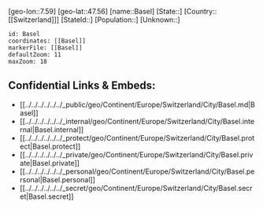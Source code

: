 ﻿---
location: [47.56,7.59]
mapzoom: [7,12] 
mapmarker: city 
type: City
tags:
- geo/City


SpocWebEntityId: 29038
isDeleted: false
confidential: public

---
[geo-lon::7.59]
[geo-lat::47.56]
[name::Basel]
[State::]
[Country::[[Switzerland]]]
[StateId::]
[Population::]
[Unknown::]


```leaflet
id: Basel
coordinates: [[Basel]]
markerFile: [[Basel]]
defaultZoom: 11 
maxZoom: 18
```


## Confidential Links & Embeds: 
- [[../../../../../../_public/geo/Continent/Europe/Switzerland/City/Basel.md|Basel]] 
- [[../../../../../../_internal/geo/Continent/Europe/Switzerland/City/Basel.internal|Basel.internal]] 
- [[../../../../../../_protect/geo/Continent/Europe/Switzerland/City/Basel.protect|Basel.protect]] 
- [[../../../../../../_private/geo/Continent/Europe/Switzerland/City/Basel.private|Basel.private]] 
- [[../../../../../../_personal/geo/Continent/Europe/Switzerland/City/Basel.personal|Basel.personal]] 
- [[../../../../../../_secret/geo/Continent/Europe/Switzerland/City/Basel.secret|Basel.secret]] 
